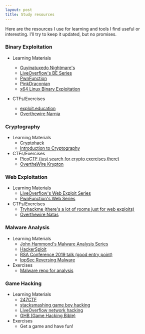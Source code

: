```yaml
---
layout: post
title: Study resources
---
```


Here are the resources I use for learning and tools I find useful or interesting. I'll try to keep it updated, but no promises.

### Binary Exploitation

 - Learning Materials
    - [Guyinatuxedo Nightmare's](https://guyinatuxedo.github.io/)
    - [LiveOverflow's BE Series](https://youtu.be/iyAyN3GFM7A)
    - [PwnFunction](https://youtu.be/WnqOhgI_8wA)
    - [PinkDraconian](https://youtu.be/WG7QtpRPArg)
    - [x64 Linux Binary Exploitation](https://youtu.be/gxU3e7GbC-M)

 - CTFs/Exercises
    - [exploit.education](http://exploit.education)
    - [Overthewire Narnia](https://overthewire.org/wargames/narnia/)

### Cryptography

 - Learning Materials
    - [Cryptohack](https://cryptohack.org/)
    - [Introduction to Cryptography](https://youtu.be/2aHkqB2-46k)
 - CTFs/Exercises
    - [PicoCTF (just search for crypto exercises there)](https://picoctf.org)
    - [OvertheWire Krypton](https://overthewire.org/wargames/krypton/)

### Web Exploitation

 - Learning Materials
    - [LiveOverflow's Web Exploit Series](https://youtu.be/jmgsgjPn1vs)
    - [PwnFunction's Web Series](https://youtu.be/4Jk_I-cw4WE)
 - CTFs/Exercises
    - [Tryhackme (there's a lot of rooms just for web exploits)](https://tryhackme.com/)
    - [Overthewire Natas](https://overthewire.org/wargames/natas/)

### Malware Analysis

 - Learning Materials
    - [John Hammond's Malware Analysis Series](https://youtu.be/3Q9-X_NRlJc)
    - [HackerSploit](https://youtu.be/BjRMbe0-kLI)
    - [RSA Conference 2019 talk (good entry point)](https://www.youtube.com/watch?v=20xYpxe8mBg&ab_channel=RSAConference)
    - [IppSec Reversing Malware](https://www.youtube.com/watch?v=a7W6rhkpVSM&ab_channel=IppSec)
 - Exercises
    - [Malware repo for analysis](https://github.com/ytisf/theZoo)

### Game Hacking

 - Learning Materials
    - [247CTF](https://youtu.be/w7gBkVXuDSQ)
    - [stacksmashing game boy hacking](https://youtu.be/ix5yZm4fwFQ)
    - [LiveOverflow network hacking](https://youtu.be/RDZnlcnmPUA)
    - [GHB (Game Hacking Bible)](https://guidedhacking.com/threads/ghb0-game-hacking-bible-introduction.14450/)
 - Exercises
    - Get a game and have fun!
